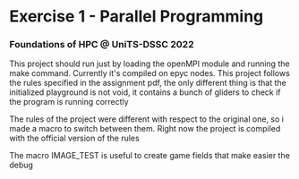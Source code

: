 
# Exercise 1 - Parallel Programming

### Foundations of HPC @ UniTS-DSSC 2022

This project should run just by loading the openMPI module and running the make command. Currently it's compiled on epyc nodes. This project follows the rules specified in the assignment pdf, the only different thing is that the initialized playground is not void, it contains a bunch of gliders to check if the program is running correctly

The rules of the project were different with respect to the original one, so i made a macro to switch between them. Right now the project is compiled with the official version of the rules

The macro IMAGE_TEST is useful to create game fields that make easier the debug